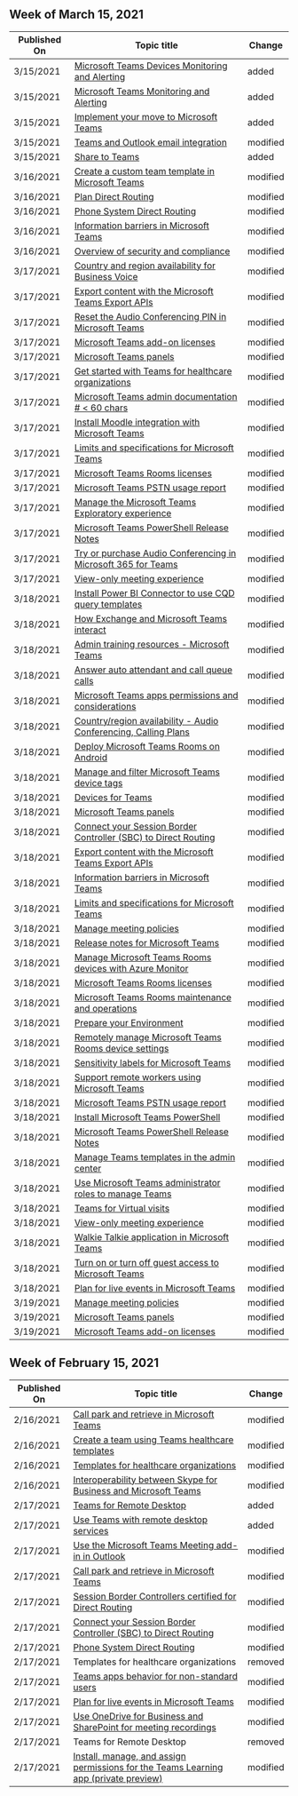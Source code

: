 <!-- This file is generated automatically each week. Changes made to this file will be overwritten.-->



## Week of March 15, 2021


| Published On |Topic title | Change |
|------|------------|--------|
| 3/15/2021 | [Microsoft Teams Devices Monitoring and Alerting](/MicrosoftTeams/alerts/device-health-status) | added |
| 3/15/2021 | [Microsoft Teams Monitoring and Alerting](/MicrosoftTeams/alerts/teams-admin-alerts) | added |
| 3/15/2021 | [Implement your move to Microsoft Teams](/MicrosoftTeams/implement-your-move) | added |
| 3/15/2021 | [Teams and Outlook email integration](/MicrosoftTeams/teams-outlook-email-integration) | modified |
| 3/15/2021 | [Share to Teams](/MicrosoftTeams/teams-outlook-share-teams) | added |
| 3/16/2021 | [Create a custom team template in Microsoft Teams](/MicrosoftTeams/create-a-team-template) | modified |
| 3/16/2021 | [Plan Direct Routing](/MicrosoftTeams/direct-routing-plan) | modified |
| 3/16/2021 | [Phone System Direct Routing](/MicrosoftTeams/direct-routing-protocols-sip) | modified |
| 3/16/2021 | [Information barriers in Microsoft Teams](/MicrosoftTeams/information-barriers-in-teams) | modified |
| 3/16/2021 | [Overview of security and compliance](/MicrosoftTeams/security-compliance-overview) | modified |
| 3/17/2021 | [Country and region availability for Business Voice](/MicrosoftTeams/business-voice/country-region-availability) | modified |
| 3/17/2021 | [Export content with the Microsoft Teams Export APIs](/MicrosoftTeams/export-teams-content) | modified |
| 3/17/2021 | [Reset the Audio Conferencing PIN in Microsoft Teams](/MicrosoftTeams/reset-the-audio-conferencing-pin-in-teams) | modified |
| 3/17/2021 | [Microsoft Teams add-on licenses](/MicrosoftTeams/teams-add-on-licensing/microsoft-teams-add-on-licensing) | modified |
| 3/17/2021 | [Microsoft Teams panels](/MicrosoftTeams/devices/teams-panels) | modified |
| 3/17/2021 | [Get started with Teams for healthcare organizations](/MicrosoftTeams/expand-teams-across-your-org/healthcare/teams-in-hc) | modified |
| 3/17/2021 | [Microsoft Teams admin documentation # < 60 chars](/MicrosoftTeams/index) | modified |
| 3/17/2021 | [Install Moodle integration with Microsoft Teams](/MicrosoftTeams/install-moodle-integration) | modified |
| 3/17/2021 | [Limits and specifications for Microsoft Teams](/MicrosoftTeams/limits-specifications-teams) | modified |
| 3/17/2021 | [Microsoft Teams Rooms licenses](/MicrosoftTeams/rooms/rooms-licensing) | modified |
| 3/17/2021 | [Microsoft Teams PSTN usage report](/MicrosoftTeams/teams-analytics-and-reports/pstn-usage-report) | modified |
| 3/17/2021 | [Manage the Microsoft Teams Exploratory experience](/MicrosoftTeams/teams-exploratory) | modified |
| 3/17/2021 | [Microsoft Teams PowerShell Release Notes](/MicrosoftTeams/teams-powershell-release-notes) | modified |
| 3/17/2021 | [Try or purchase Audio Conferencing in Microsoft 365 for Teams](/MicrosoftTeams/try-or-purchase-audio-conferencing-in-office-365-for-teams) | modified |
| 3/17/2021 | [View-only meeting experience](/MicrosoftTeams/view-only-meeting-experience) | modified |
| 3/18/2021 | [Install Power BI Connector to use CQD query templates](/MicrosoftTeams/cqd-power-bi-connector) | modified |
| 3/18/2021 | [How Exchange and Microsoft Teams interact](/MicrosoftTeams/exchange-teams-interact) | modified |
| 3/18/2021 | [Admin training resources - Microsoft Teams](/MicrosoftTeams/itadmin-readiness) | modified |
| 3/18/2021 | [Answer auto attendant and call queue calls](/MicrosoftTeams/answer-auto-attendant-and-call-queue-calls) | modified |
| 3/18/2021 | [Microsoft Teams apps permissions and considerations](/MicrosoftTeams/app-permissions) | modified |
| 3/18/2021 | [Country/region availability - Audio Conferencing, Calling Plans](/MicrosoftTeams/country-and-region-availability-for-audio-conferencing-and-calling-plans/country-and-region-availability-for-audio-conferencing-and-calling-plans) | modified |
| 3/18/2021 | [Deploy Microsoft Teams Rooms on Android](/MicrosoftTeams/devices/collab-bar-deploy) | modified |
| 3/18/2021 | [Manage and filter Microsoft Teams device tags](/MicrosoftTeams/devices/manage-device-tags) | modified |
| 3/18/2021 | [Devices for Teams](/MicrosoftTeams/devices/teams-ip-phones) | modified |
| 3/18/2021 | [Microsoft Teams panels](/MicrosoftTeams/devices/teams-panels) | modified |
| 3/18/2021 | [Connect your Session Border Controller (SBC) to Direct Routing](/MicrosoftTeams/direct-routing-connect-the-sbc) | modified |
| 3/18/2021 | [Export content with the Microsoft Teams Export APIs](/MicrosoftTeams/export-teams-content) | modified |
| 3/18/2021 | [Information barriers in Microsoft Teams](/MicrosoftTeams/information-barriers-in-teams) | modified |
| 3/18/2021 | [Limits and specifications for Microsoft Teams](/MicrosoftTeams/limits-specifications-teams) | modified |
| 3/18/2021 | [Manage meeting policies](/MicrosoftTeams/meeting-policies-in-teams) | modified |
| 3/18/2021 | [Release notes for Microsoft Teams](/MicrosoftTeams/release-notes/release-notes) | modified |
| 3/18/2021 | [Manage Microsoft Teams Rooms devices with Azure Monitor](/MicrosoftTeams/rooms/azure-monitor-manage) | modified |
| 3/18/2021 | [Microsoft Teams Rooms licenses](/MicrosoftTeams/rooms/rooms-licensing) | modified |
| 3/18/2021 | [Microsoft Teams Rooms maintenance and operations](/MicrosoftTeams/rooms/rooms-operations) | modified |
| 3/18/2021 | [Prepare your Environment](/MicrosoftTeams/rooms/rooms-prep) | modified |
| 3/18/2021 | [Remotely manage Microsoft Teams Rooms device settings](/MicrosoftTeams/rooms/xml-config-file) | modified |
| 3/18/2021 | [Sensitivity labels for Microsoft Teams](/MicrosoftTeams/sensitivity-labels) | modified |
| 3/18/2021 | [Support remote workers using Microsoft Teams](/MicrosoftTeams/support-remote-work-with-teams) | modified |
| 3/18/2021 | [Microsoft Teams PSTN usage report](/MicrosoftTeams/teams-analytics-and-reports/pstn-usage-report) | modified |
| 3/18/2021 | [Install Microsoft Teams PowerShell](/MicrosoftTeams/teams-powershell-install) | modified |
| 3/18/2021 | [Microsoft Teams PowerShell Release Notes](/MicrosoftTeams/teams-powershell-release-notes) | modified |
| 3/18/2021 | [Manage Teams templates in the admin center](/MicrosoftTeams/templates-policies) | modified |
| 3/18/2021 | [Use Microsoft Teams administrator roles to manage Teams](/MicrosoftTeams/using-admin-roles) | modified |
| 3/18/2021 | [Teams for Virtual visits](/MicrosoftTeams/expand-teams-across-your-org/healthcare/ehr-admin) | modified |
| 3/18/2021 | [View-only meeting experience](/MicrosoftTeams/view-only-meeting-experience) | modified |
| 3/18/2021 | [Walkie Talkie application in Microsoft Teams](/MicrosoftTeams/walkie-talkie) | modified |
| 3/18/2021 | [Turn on or turn off guest access to Microsoft Teams](/MicrosoftTeams/set-up-guests) | modified |
| 3/18/2021 | [Plan for live events in Microsoft Teams](/MicrosoftTeams/teams-live-events/plan-for-teams-live-events) | modified |
| 3/19/2021 | [Manage meeting policies](/MicrosoftTeams/meeting-policies-in-teams) | modified |
| 3/19/2021 | [Microsoft Teams panels](/MicrosoftTeams/devices/teams-panels) | modified |
| 3/19/2021 | [Microsoft Teams add-on licenses](/MicrosoftTeams/teams-add-on-licensing/microsoft-teams-add-on-licensing) | modified |


## Week of February 15, 2021


| Published On |Topic title | Change |
|------|------------|--------|
| 2/16/2021 | [Call park and retrieve in Microsoft Teams](/MicrosoftTeams/call-park-and-retrieve) | modified |
| 2/16/2021 | [Create a team using Teams healthcare templates](/MicrosoftTeams/expand-teams-across-your-org/healthcare/healthcare-templates-admin-console) | modified |
| 2/16/2021 | [Templates for healthcare organizations](/MicrosoftTeams/expand-teams-across-your-org/healthcare/healthcare-templates) | modified |
| 2/16/2021 | [Interoperability between Skype for Business and Microsoft Teams](/MicrosoftTeams/teams-and-skypeforbusiness-coexistence-and-interoperability) | modified |
| 2/17/2021 | [Teams for Remote Desktop](/MicrosoftTeams/teams-for-rdp) | added |
| 2/17/2021 | [Use Teams with remote desktop services](/MicrosoftTeams/teams-on-rdp) | added |
| 2/17/2021 | [Use the Microsoft Teams Meeting add-in in Outlook](/MicrosoftTeams/teams-add-in-for-outlook) | modified |
| 2/17/2021 | [Call park and retrieve in Microsoft Teams](/MicrosoftTeams/call-park-and-retrieve) | modified |
| 2/17/2021 | [Session Border Controllers certified for Direct Routing](/MicrosoftTeams/direct-routing-border-controllers) | modified |
| 2/17/2021 | [Connect your Session Border Controller (SBC) to Direct Routing](/MicrosoftTeams/direct-routing-connect-the-sbc) | modified |
| 2/17/2021 | [Phone System Direct Routing](/MicrosoftTeams/direct-routing-protocols-sip) | modified |
| 2/17/2021 | Templates for healthcare organizations | removed |
| 2/17/2021 | [Teams apps behavior for non-standard users](/MicrosoftTeams/non-standard-users) | modified |
| 2/17/2021 | [Plan for live events in Microsoft Teams](/MicrosoftTeams/teams-live-events/plan-for-teams-live-events) | modified |
| 2/17/2021 | [Use OneDrive for Business and SharePoint for meeting recordings](/MicrosoftTeams/tmr-meeting-recording-change) | modified |
| 2/17/2021 | Teams for Remote Desktop | removed |
| 2/17/2021 | [Install, manage, and assign permissions for the Teams Learning app (private preview)](/MicrosoftTeams/teams-learning-app-overview) | modified |
